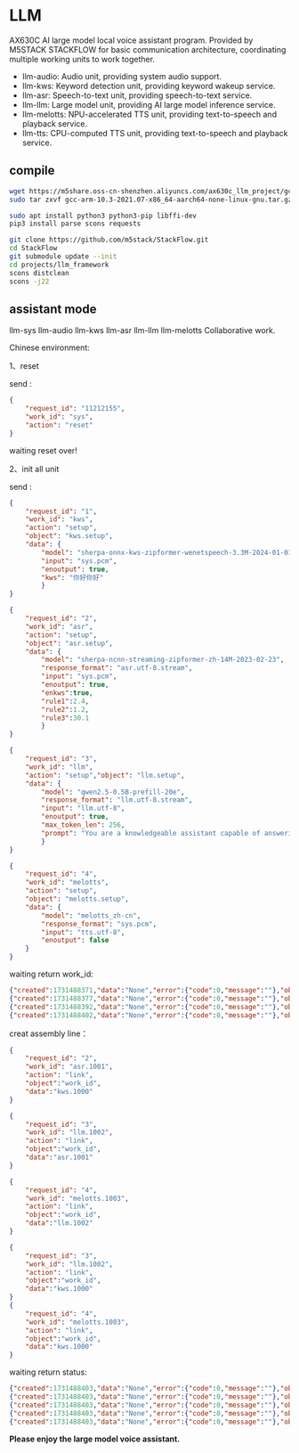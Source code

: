# LLM
AX630C AI large model local voice assistant program. Provided by M5STACK STACKFLOW for basic communication architecture, coordinating multiple working units to work together.
- llm-audio: Audio unit, providing system audio support.
- llm-kws: Keyword detection unit, providing keyword wakeup service.
- llm-asr: Speech-to-text unit, providing speech-to-text service.
- llm-llm: Large model unit, providing AI large model inference service.
- llm-melotts: NPU-accelerated TTS unit, providing text-to-speech and playback service.
- llm-tts: CPU-computed TTS unit, providing text-to-speech and playback service.

## compile
```bash
wget https://m5share.oss-cn-shenzhen.aliyuncs.com/ax630c_llm_project/gcc-arm-10.3-2021.07-x86_64-aarch64-none-linux-gnu.tar.gz?OSSAccessKeyId=LTAI5tSGrycCku6R4TQkroEc&Expires=37727406013&Signature=U9YN9Tp6zrIhNlL%2FfjcO0xRQTzk%3D
sudo tar zxvf gcc-arm-10.3-2021.07-x86_64-aarch64-none-linux-gnu.tar.gz -C /opt

sudo apt install python3 python3-pip libffi-dev
pip3 install parse scons requests 

git clone https://github.com/m5stack/StackFlow.git
cd StackFlow
git submodule update --init
cd projects/llm_framework
scons distclean
scons -j22

```


## assistant mode
llm-sys llm-audio llm-kws llm-asr llm-llm llm-melotts Collaborative work.

Chinese environment:

1、reset

send :

```json
{
    "request_id": "11212155", 
    "work_id": "sys",
    "action": "reset"
}
```
waiting reset over!

2、init all unit

send :

```json
{
    "request_id": "1",
    "work_id": "kws",
    "action": "setup",
    "object": "kws.setup",
    "data": {
        "model": "sherpa-onnx-kws-zipformer-wenetspeech-3.3M-2024-01-01","response_format": "kws.bool",
        "input": "sys.pcm",
        "enoutput": true,
        "kws": "你好你好"
        }
}

{
    "request_id": "2",
    "work_id": "asr",
    "action": "setup",
    "object": "asr.setup",
    "data": {
        "model": "sherpa-ncnn-streaming-zipformer-zh-14M-2023-02-23",
        "response_format": "asr.utf-8.stream",
        "input": "sys.pcm",
        "enoutput": true,
        "enkws":true,
        "rule1":2.4,
        "rule2":1.2,
        "rule3":30.1
        }
}

{
    "request_id": "3",
    "work_id": "llm",
    "action": "setup","object": "llm.setup",
    "data": {
        "model": "qwen2.5-0.5B-prefill-20e",
        "response_format": "llm.utf-8.stream",
        "input": "llm.utf-8",
        "enoutput": true,
        "max_token_len": 256,
        "prompt": "You are a knowledgeable assistant capable of answering various questions and providing information."
        }
}

{
    "request_id": "4",
    "work_id": "melotts",
    "action": "setup",
    "object": "melotts.setup",
    "data": {
        "model": "melotts_zh-cn",
        "response_format": "sys.pcm",
        "input": "tts.utf-8",
        "enoutput": false
    }
}
```
waiting return work_id:
```json
{"created":1731488371,"data":"None","error":{"code":0,"message":""},"object":"None","request_id":"3","work_id":"asr.1001"}
{"created":1731488377,"data":"None","error":{"code":0,"message":""},"object":"None","request_id":"4","work_id":"llm.1002"}
{"created":1731488392,"data":"None","error":{"code":0,"message":""},"object":"None","request_id":"4","work_id":"melotts.1003"}
{"created":1731488402,"data":"None","error":{"code":0,"message":""},"object":"None","request_id":"2","work_id":"kws.1000"}
```

creat assembly line：
```json
{
    "request_id": "2",
    "work_id": "asr.1001",
    "action": "link",
    "object":"work_id",
    "data":"kws.1000"
}

{
    "request_id": "3",
    "work_id": "llm.1002",
    "action": "link",
    "object":"work_id",
    "data":"asr.1001"
}

{
    "request_id": "4",
    "work_id": "melotts.1003",
    "action": "link",
    "object":"work_id",
    "data":"llm.1002"
}

{
    "request_id": "3",
    "work_id": "llm.1002",
    "action": "link",
    "object":"work_id",
    "data":"kws.1000"
}
{
    "request_id": "4",
    "work_id": "melotts.1003",
    "action": "link",
    "object":"work_id",
    "data":"kws.1000"
}

```

waiting return status:

```json
{"created":1731488403,"data":"None","error":{"code":0,"message":""},"object":"None","request_id":"3","work_id":"llm.1002"}
{"created":1731488403,"data":"None","error":{"code":0,"message":""},"object":"None","request_id":"4","work_id":"melotts.1003"}
{"created":1731488403,"data":"None","error":{"code":0,"message":""},"object":"None","request_id":"2","work_id":"asr.1001"}
{"created":1731488403,"data":"None","error":{"code":0,"message":""},"object":"None","request_id":"4","work_id":"melotts.1003"}
{"created":1731488403,"data":"None","error":{"code":0,"message":""},"object":"None","request_id":"3","work_id":"llm.1002"}
```

**Please enjoy the large model voice assistant.**
